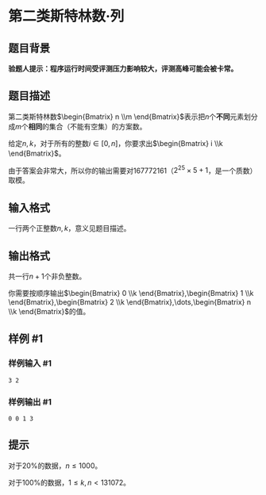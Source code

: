 # 第二类斯特林数·列

## 题目背景

**验题人提示：程序运行时间受评测压力影响较大，评测高峰可能会被卡常。**

## 题目描述

第二类斯特林数$\begin{Bmatrix} n \\m \end{Bmatrix}$表示把$n$个**不同**元素划分成$m$个**相同**的集合（不能有空集）的方案数。

给定$n,k$，对于所有的整数$i\in[0,n]$，你要求出$\begin{Bmatrix} i \\k \end{Bmatrix}$。

由于答案会非常大，所以你的输出需要对$167772161$（$2^{25}\times 5+1$，是一个质数）取模。


## 输入格式

一行两个正整数$n,k$，意义见题目描述。

## 输出格式

共一行$n+1$个非负整数。

你需要按顺序输出$\begin{Bmatrix} 0 \\k \end{Bmatrix},\begin{Bmatrix} 1 \\k \end{Bmatrix},\begin{Bmatrix} 2 \\k \end{Bmatrix},\dots,\begin{Bmatrix} n \\k \end{Bmatrix}$的值。


## 样例 #1

### 样例输入 #1
```
3 2
```

### 样例输出 #1

```
0 0 1 3
```

## 提示

对于$20\%$的数据，$n\leqslant 1000$。

对于$100\%$的数据，$1\leqslant k,  n<131072$。

